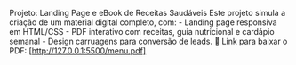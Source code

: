 Projeto: Landing Page e eBook de Receitas Saudáveis ​​Este projeto simula a criação de um material digital completo, com: - Landing page responsiva em HTML/CSS - PDF interativo com receitas, guia nutricional e cardápio semanal - Design carruagens para conversão de leads. 📄 Link para baixar o PDF: [http://127.0.0.1:5500/menu.pdf]
